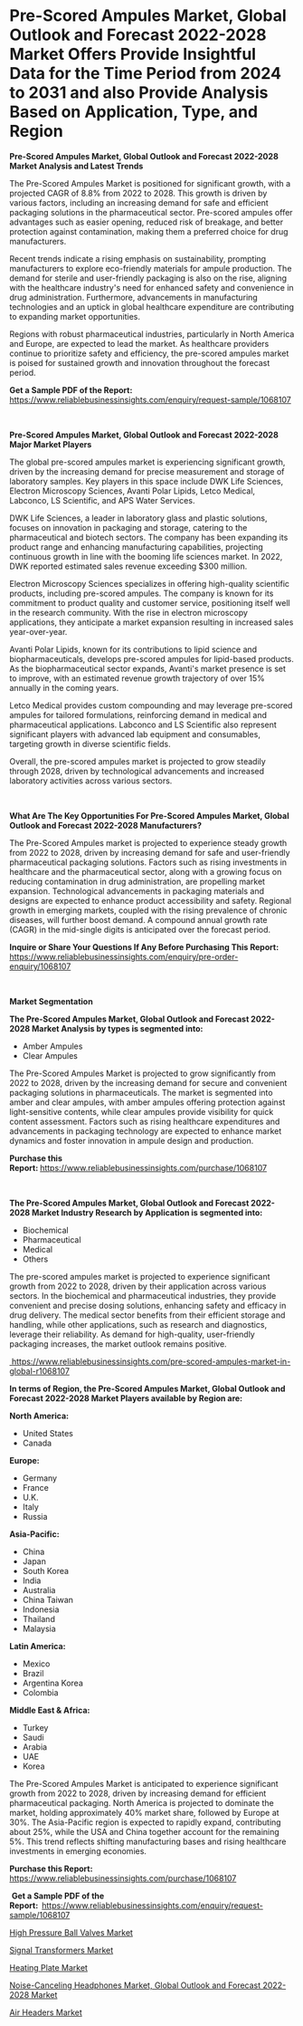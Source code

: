 <p><h1>Pre-Scored Ampules Market, Global Outlook and Forecast 2022-2028 Market Offers Provide Insightful Data for the Time Period from 2024 to 2031 and also Provide Analysis Based on Application, Type, and Region</h1></p><p><strong>Pre-Scored Ampules Market, Global Outlook and Forecast 2022-2028 Market Analysis and Latest Trends</strong></p>
<p><p>The Pre-Scored Ampules Market is positioned for significant growth, with a projected CAGR of 8.8% from 2022 to 2028. This growth is driven by various factors, including an increasing demand for safe and efficient packaging solutions in the pharmaceutical sector. Pre-scored ampules offer advantages such as easier opening, reduced risk of breakage, and better protection against contamination, making them a preferred choice for drug manufacturers.</p><p>Recent trends indicate a rising emphasis on sustainability, prompting manufacturers to explore eco-friendly materials for ampule production. The demand for sterile and user-friendly packaging is also on the rise, aligning with the healthcare industry's need for enhanced safety and convenience in drug administration. Furthermore, advancements in manufacturing technologies and an uptick in global healthcare expenditure are contributing to expanding market opportunities.</p><p>Regions with robust pharmaceutical industries, particularly in North America and Europe, are expected to lead the market. As healthcare providers continue to prioritize safety and efficiency, the pre-scored ampules market is poised for sustained growth and innovation throughout the forecast period.</p></p>
<p><strong>Get a Sample PDF of the Report:&nbsp;</strong> <a href="https://www.reliablebusinessinsights.com/enquiry/request-sample/1068107?utm_campaign=41&utm_medium=2&utm_source=Github&utm_content=ia&utm_term=17112024&utm_id=pre-scored-ampules-market-global-outlook-and-forecast-2022-2028">https://www.reliablebusinessinsights.com/enquiry/request-sample/1068107</a></p>
<p>&nbsp;</p>
<p><strong>Pre-Scored Ampules Market, Global Outlook and Forecast 2022-2028 Major Market Players</strong></p>
<p><p>The global pre-scored ampules market is experiencing significant growth, driven by the increasing demand for precise measurement and storage of laboratory samples. Key players in this space include DWK Life Sciences, Electron Microscopy Sciences, Avanti Polar Lipids, Letco Medical, Labconco, LS Scientific, and APS Water Services.</p><p>DWK Life Sciences, a leader in laboratory glass and plastic solutions, focuses on innovation in packaging and storage, catering to the pharmaceutical and biotech sectors. The company has been expanding its product range and enhancing manufacturing capabilities, projecting continuous growth in line with the booming life sciences market. In 2022, DWK reported estimated sales revenue exceeding $300 million.</p><p>Electron Microscopy Sciences specializes in offering high-quality scientific products, including pre-scored ampules. The company is known for its commitment to product quality and customer service, positioning itself well in the research community. With the rise in electron microscopy applications, they anticipate a market expansion resulting in increased sales year-over-year.</p><p>Avanti Polar Lipids, known for its contributions to lipid science and biopharmaceuticals, develops pre-scored ampules for lipid-based products. As the biopharmaceutical sector expands, Avanti's market presence is set to improve, with an estimated revenue growth trajectory of over 15% annually in the coming years.</p><p>Letco Medical provides custom compounding and may leverage pre-scored ampules for tailored formulations, reinforcing demand in medical and pharmaceutical applications. Labconco and LS Scientific also represent significant players with advanced lab equipment and consumables, targeting growth in diverse scientific fields.</p><p>Overall, the pre-scored ampules market is projected to grow steadily through 2028, driven by technological advancements and increased laboratory activities across various sectors.</p></p>
<p>&nbsp;</p>
<p><strong>What Are The Key Opportunities For Pre-Scored Ampules Market, Global Outlook and Forecast 2022-2028 Manufacturers?</strong></p>
<p><p>The Pre-Scored Ampules market is projected to experience steady growth from 2022 to 2028, driven by increasing demand for safe and user-friendly pharmaceutical packaging solutions. Factors such as rising investments in healthcare and the pharmaceutical sector, along with a growing focus on reducing contamination in drug administration, are propelling market expansion. Technological advancements in packaging materials and designs are expected to enhance product accessibility and safety. Regional growth in emerging markets, coupled with the rising prevalence of chronic diseases, will further boost demand. A compound annual growth rate (CAGR) in the mid-single digits is anticipated over the forecast period.</p></p>
<p><strong>Inquire or Share Your Questions If Any Before Purchasing This Report:</strong> <a href="https://www.reliablebusinessinsights.com/enquiry/pre-order-enquiry/1068107?utm_campaign=41&utm_medium=2&utm_source=Github&utm_content=ia&utm_term=17112024&utm_id=pre-scored-ampules-market-global-outlook-and-forecast-2022-2028">https://www.reliablebusinessinsights.com/enquiry/pre-order-enquiry/1068107</a></p>
<p>&nbsp;</p>
<p><strong>Market Segmentation</strong></p>
<p><strong>The Pre-Scored Ampules Market, Global Outlook and Forecast 2022-2028 Market Analysis by types is segmented into:</strong></p>
<p><ul><li>Amber Ampules</li><li>Clear Ampules</li></ul></p>
<p><p>The Pre-Scored Ampules Market is projected to grow significantly from 2022 to 2028, driven by the increasing demand for secure and convenient packaging solutions in pharmaceuticals. The market is segmented into amber and clear ampules, with amber ampules offering protection against light-sensitive contents, while clear ampules provide visibility for quick content assessment. Factors such as rising healthcare expenditures and advancements in packaging technology are expected to enhance market dynamics and foster innovation in ampule design and production.</p></p>
<p><strong>Purchase this Report:&nbsp;</strong><a href="https://www.reliablebusinessinsights.com/purchase/1068107?utm_campaign=41&utm_medium=2&utm_source=Github&utm_content=ia&utm_term=17112024&utm_id=pre-scored-ampules-market-global-outlook-and-forecast-2022-2028">https://www.reliablebusinessinsights.com/purchase/1068107</a></p>
<p>&nbsp;</p>
<p><strong>The Pre-Scored Ampules Market, Global Outlook and Forecast 2022-2028 Market Industry Research by Application is segmented into:</strong></p>
<p><ul><li>Biochemical</li><li>Pharmaceutical</li><li>Medical</li><li>Others</li></ul></p>
<p><p>The pre-scored ampules market is projected to experience significant growth from 2022 to 2028, driven by their application across various sectors. In the biochemical and pharmaceutical industries, they provide convenient and precise dosing solutions, enhancing safety and efficacy in drug delivery. The medical sector benefits from their efficient storage and handling, while other applications, such as research and diagnostics, leverage their reliability. As demand for high-quality, user-friendly packaging increases, the market outlook remains positive.</p></p>
<p><a href="https://www.reliablebusinessinsights.com/pre-scored-ampules-market-in-global-r1068107?utm_campaign=41&utm_medium=2&utm_source=Github&utm_content=ia&utm_term=17112024&utm_id=pre-scored-ampules-market-global-outlook-and-forecast-2022-2028">&nbsp;https://www.reliablebusinessinsights.com/pre-scored-ampules-market-in-global-r1068107</a></p>
<p><strong>In terms of Region, the Pre-Scored Ampules Market, Global Outlook and Forecast 2022-2028 Market Players available by Region are:</strong></p>
<p>
    <p> <strong> North America: </strong>
        <ul>
            <li>United States</li>
            <li>Canada</li>
        </ul>
        </p> 
    <p> <strong> Europe: </strong>
        <ul>
            <li>Germany</li>
            <li>France</li>
            <li>U.K.</li>
            <li>Italy</li>
            <li>Russia</li>
        </ul>
        </p> 
    <p> <strong> Asia-Pacific: </strong>
        <ul>
            <li>China</li>
            <li>Japan</li>
            <li>South Korea</li>
            <li>India</li>
            <li>Australia</li>
            <li>China Taiwan</li>
            <li>Indonesia</li>
            <li>Thailand</li>
            <li>Malaysia</li>
        </ul>
        </p> 
    <p> <strong> Latin America: </strong>
        <ul>
            <li>Mexico</li>
            <li>Brazil</li>
            <li>Argentina Korea</li>
            <li>Colombia</li>
        </ul>
        </p> 
    <p> <strong> Middle East & Africa: </strong>
        <ul>
            <li>Turkey</li>
            <li>Saudi</li>
            <li>Arabia</li>
            <li>UAE</li>
            <li>Korea</li>
        </ul>
    </p>
    </p>
<p><p>The Pre-Scored Ampules Market is anticipated to experience significant growth from 2022 to 2028, driven by increasing demand for efficient pharmaceutical packaging. North America is projected to dominate the market, holding approximately 40% market share, followed by Europe at 30%. The Asia-Pacific region is expected to rapidly expand, contributing about 25%, while the USA and China together account for the remaining 5%. This trend reflects shifting manufacturing bases and rising healthcare investments in emerging economies.</p></p>
<p><strong>Purchase this Report: </strong><a href="https://www.reliablebusinessinsights.com/purchase/1068107?utm_campaign=41&utm_medium=2&utm_source=Github&utm_content=ia&utm_term=17112024&utm_id=pre-scored-ampules-market-global-outlook-and-forecast-2022-2028">https://www.reliablebusinessinsights.com/purchase/1068107</a></p>
<p>&nbsp;<strong>Get a Sample PDF of the Report:&nbsp;&nbsp;</strong><a href="https://www.reliablebusinessinsights.com/enquiry/request-sample/1068107?utm_campaign=41&utm_medium=2&utm_source=Github&utm_content=ia&utm_term=17112024&utm_id=pre-scored-ampules-market-global-outlook-and-forecast-2022-2028">https://www.reliablebusinessinsights.com/enquiry/request-sample/1068107</a></p>
<p><strong></strong></p>
<p><p><a href="https://issuu.com/reportprime-2/docs/high-pressure-ball-valves-market-si_eb86b14c9776b3?utm_campaign=41&utm_medium=2&utm_source=Github&utm_content=ia&utm_term=17112024&utm_id=pre-scored-ampules-market-global-outlook-and-forecast-2022-2028">High Pressure Ball Valves Market</a></p><p><a href="https://www.linkedin.com/pulse/signal-transformers-market-opportunities-emerging-global-dhiwe?utm_campaign=41&utm_medium=2&utm_source=Github&utm_content=ia&utm_term=17112024&utm_id=pre-scored-ampules-market-global-outlook-and-forecast-2022-2028">Signal Transformers Market</a></p><p><a href="https://www.linkedin.com/pulse/heating-plate-market-size-growth-trends-statistics-qg0ge?utm_campaign=41&utm_medium=2&utm_source=Github&utm_content=ia&utm_term=17112024&utm_id=pre-scored-ampules-market-global-outlook-and-forecast-2022-2028">Heating Plate Market</a></p><p><a href="https://github.com/RunaHaque64/Market-Research-Report-List-1/blob/main/noise-canceling-headphones-market-global-outlook-and-forecast-2022-2028-market.md?utm_campaign=41&utm_medium=2&utm_source=Github&utm_content=ia&utm_term=17112024&utm_id=pre-scored-ampules-market-global-outlook-and-forecast-2022-2028">Noise-Canceling Headphones Market, Global Outlook and Forecast 2022-2028 Market</a></p><p><a href="https://issuu.com/reportprime-2/docs/air-headers-market-size-2030.pptx_29046cbbb47115?utm_campaign=41&utm_medium=2&utm_source=Github&utm_content=ia&utm_term=17112024&utm_id=pre-scored-ampules-market-global-outlook-and-forecast-2022-2028">Air Headers Market</a></p></p>